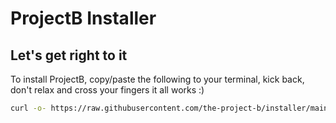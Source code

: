 # ProjectB Installer

<add cool text no one reads>

## Let's get right to it

To install ProjectB, copy/paste the following to your terminal, kick back, don't relax and cross your fingers it all works :)

```bash
curl -o- https://raw.githubusercontent.com/the-project-b/installer/main/installer.sh | bash

```
